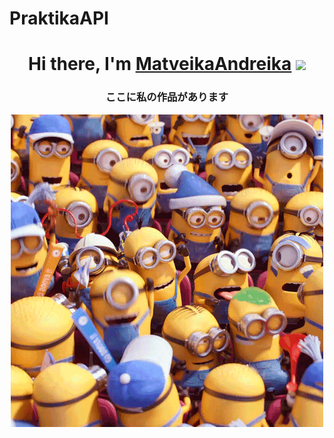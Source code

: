 # PraktikaAPI
<h1 align="center">Hi there, I'm <a href="https://github.com/MatveikaAndreika" target="_blank">MatveikaAndreika</a> 
<img src="https://github.com/blackcater/blackcater/raw/main/images/Hi.gif" height="32"/></h1>
<h3 align="center">ここに私の作品があります</h3>

<p align="center">
<img src ="https://github.com/MatveikaAndreika/PraktikaAPI/blob/main/TvOB.gif" /></h1>
